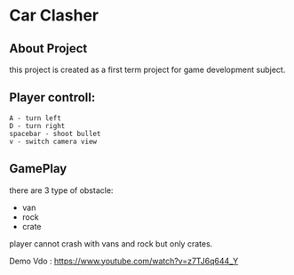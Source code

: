 # Car Clasher

## About Project
this project is created as a first term project for game development subject.
## Player controll:
    A - turn left
    D - turn right
    spacebar - shoot bullet
    v - switch camera view

## GamePlay
there are 3 type of obstacle:
- van
- rock
- crate
 
player cannot crash with vans and rock but only crates. 


Demo Vdo :  https://www.youtube.com/watch?v=z7TJ6q644_Y 


